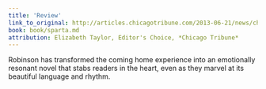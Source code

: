 ```yaml
---
title: 'Review'
link_to_original: http://articles.chicagotribune.com/2013-06-21/news/chi-sparta-by-roxana-robinson-20130621_1_roxana-robinson-novel-ancient-sparta
book: book/sparta.md
attribution: Elizabeth Taylor, Editor's Choice, *Chicago Tribune*
---
```

Robinson has transformed the coming home experience into an emotionally resonant novel that stabs readers in the heart, even as they marvel at its beautiful language and rhythm.

